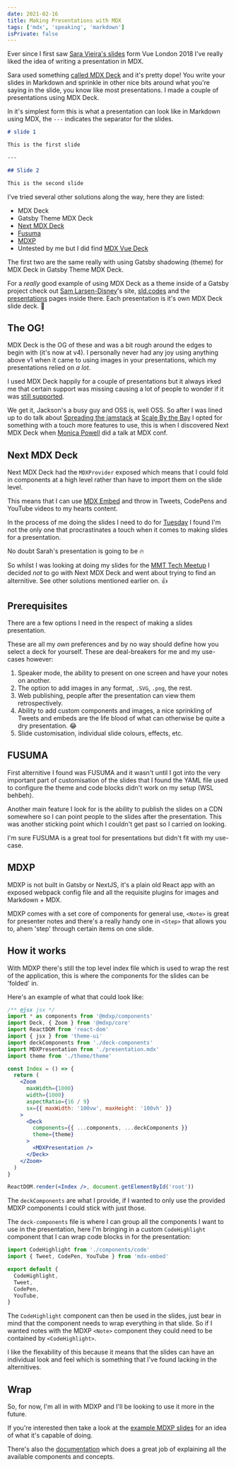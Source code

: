 ```yaml
---
date: 2021-02-16
title: Making Presentations with MDX
tags: ['mdx', 'speaking', 'markdown']
isPrivate: false
---
```


<script>
  import { Tweet } from 'sveltekit-embed'
</script>

Ever since I first saw [Sara Vieira's slides] form Vue London 2018
I've really liked the idea of writing a presentation in MDX.

Sara used something [called MDX Deck] and it's pretty dope! You write
your slides in Markdown and sprinkle in other nice bits around what
you're saying in the slide, you know like most presentations. I made a
couple of presentations using MDX Deck.

In it's simplest form this is what a presentation can look like in
Markdown using MDX, the `---` indicates the separator for the slides.

```markdown
# slide 1

This is the first slide

---

## Slide 2

This is the second slide
```

I've tried several other solutions along the way, here they are
listed:

- MDX Deck
- Gatsby Theme MDX Deck
- [Next MDX Deck]
- [Fusuma]
- [MDXP]
- Untested by me but I did find [MDX Vue Deck]

The first two are the same really with using Gatsby shadowing (theme)
for MDX Deck in Gatsby Theme MDX Deck.

For a _really_ good example of using MDX Deck as a theme inside of a
Gatsby project check out [Sam Larsen-Disney]'s site, [sld.codes] and
the [presentations] pages inside there. Each presentation is it's own
MDX Deck slide deck. 🤯

## The OG!

MDX Deck is the OG of these and was a bit rough around the edges to
begin with (it's now at v4). I personally never had any joy using
anything above v1 when it came to using images in your presentations,
which my presentations relied on _a lot_.

I used MDX Deck happily for a couple of presentations but it always
irked me that certain support was missing causing a lot of people to
wonder if it was [still supported].

We get it, Jackson's a busy guy and OSS is, well OSS. So after I was
lined up to do talk about [Spreading the jamstack] at [Scale By the
Bay] I opted for something with a touch more features to use, this is
when I discovered Next MDX Deck when [Monica Powell] did a talk at
MDX conf.

## Next MDX Deck

Next MDX Deck had the `MDXProvider` exposed which means that I could
fold in components at a high level rather than have to import them on
the slide level.

This means that I can use [MDX Embed] and throw in Tweets, CodePens
and YouTube videos to my hearts content.

In the process of me doing the slides I need to do for [Tuesday] I
found I'm not the only one that procrastinates a touch when it comes
to making slides for a presentation.

No doubt Sarah's presentation is going to be 🔥

<Tweet tweetLink="sarah_edo/status/1357708732847644678" />

So whilst I was looking at doing my slides for the [MMT Tech Meetup] I
decided _not_ to go with Next MDX Deck and went about trying to find
an alternitive. See other solutions mentioned earlier on. 👍

## Prerequisites

There are a few options I need in the respect of making a slides
presentation.

These are all my _own_ preferences and by no way should define how you
select a deck for yourself. These are deal-breakers for me and my
use-cases however:

1. Speaker mode, the ability to present on one screen and have your
   notes on another.
1. The option to add images in any format, `.SVG`, `.png`, the rest.
1. Web publishing, people after the presentation can view them
   retrospectively.
1. Ability to add custom components and images, a nice sprinkling of
   Tweets and embeds are the life blood of what can otherwise be quite
   a dry presentation. 😂
1. Slide customisation, individual slide colours, effects, etc.

## FUSUMA

First alternitive I found was FUSUMA and it wasn't until I got into
the very important part of customisation of the slides that I found
the YAML file used to configure the theme and code blocks didn't work
on my setup (WSL behbeh).

Another main feature I look for is the ability to publish the slides
on a CDN somewhere so I can point people to the slides after the
presentation. This was another sticking point which I couldn't get
past so I carried on looking.

I'm sure FUSUMA is a great tool for presentations but didn't fit with
my use-case.

## MDXP

MDXP is not built in Gatsby or NextJS, it's a plain old React app with
an exposed webpack config file and all the requisite plugins for
images and Markdown + MDX.

MDXP comes with a set core of components for general use, `<Note>` is
great for presenter notes and there's a really handy one in `<Step>`
that allows you to, ahem 'step' through certain items on one slide.

## How it works

With MDXP there's still the top level index file which is used to wrap
the rest of the application, this is where the components for the
slides can be 'folded' in.

Here's an example of what that could look like:

```jsx {6,19}
/** @jsx jsx */
import * as components from '@mdxp/components'
import Deck, { Zoom } from '@mdxp/core'
import ReactDOM from 'react-dom'
import { jsx } from 'theme-ui'
import deckComponents from './deck-components'
import MDXPresentation from './presentation.mdx'
import theme from './theme/theme'

const Index = () => {
  return (
    <Zoom
      maxWidth={1000}
      width={1000}
      aspectRatio={16 / 9}
      sx={{ maxWidth: '100vw', maxHeight: '100vh' }}
    >
      <Deck
        components={{ ...components, ...deckComponents }}
        theme={theme}
      >
        <MDXPresentation />
      </Deck>
    </Zoom>
  )
}

ReactDOM.render(<Index />, document.getElementById('root'))
```

The `deckComponents` are what I provide, if I wanted to only use the
provided MDXP components I could stick with just those.

The `deck-components` file is where I can group all the components I
want to use in the presentation, here I'm bringing in a custom
`CodeHighlight` component that I can wrap code blocks in for the
presentation:

```jsx {1,5}
import CodeHighlight from './components/code'
import { Tweet, CodePen, YouTube } from 'mdx-embed'

export default {
  CodeHighlight,
  Tweet,
  CodePen,
  YouTube,
}
```

The `CodeHighlight` component can then be used in the slides, just
bear in mind that the component needs to wrap everything in that
slide. So if I wanted notes with the MDXP `<Note>` component they
could need to be contained by `<CodeHighlight>`.

I like the flexability of this because it means that the slides can
have an individual look and feel which is something that I've found
lacking in the alternitives.

## Wrap

So, for now, I'm all in with MDXP and I'll be looking to use it more
in the future.

If you're interested then take a look at the [example MDXP slides] for
an idea of what it's capable of doing.

There's also the [documentation] which does a great job of explaining
all the available components and concepts.

<!-- Links -->

[next mdx deck]: https://github.com/whoisryosuke/next-mdx-deck
[fusuma]: https://hiroppy.github.io/fusuma/
[mdx vue deck]: https://github.com/godkinmo/mdx-vue-deck
[mdxp]: https://0phoff.github.io/MDXP
[still supported]: https://github.com/jxnblk/mdx-deck/issues/765
[spreading the jamstack]: https://www.youtube.com/watch?v=L7_z8rcbFPg
[scale by the bay]: https://www.scale.bythebay.io/
[monica powell]: https://github.com/M0nica/migrating-to-mdx
[sam larsen-disney]: https://twitter.com/SamLarsenDisney
[sld.codes]: https://sld.codes/
[presentations]: https://sld.codes/presentations
[mdx embed]: https://www.mdx-embed.com/
[tuesday]:
  https://www.linkedin.com/events/mmttechmeetup-gatsbyjs-feb20216762857247988031488/
[mmt tech meetup]:
  https://www.linkedin.com/events/mmttechmeetup-gatsbyjs-feb20216762857247988031488/
[sara vieira's slides]: https://vue-apollo-magic.now.sh/#0
[called mdx deck]: https://github.com/SaraVieira/vue-graphql-love
[example mdxp slides]:
  https://0phoff.github.io/MDXP/examples/demo/#/normal/1/1
[documentation]: https://0phoff.github.io/MDXP/
